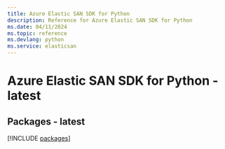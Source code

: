 ```yaml
---
title: Azure Elastic SAN SDK for Python
description: Reference for Azure Elastic SAN SDK for Python
ms.date: 04/11/2024
ms.topic: reference
ms.devlang: python
ms.service: elasticsan
---
```

# Azure Elastic SAN SDK for Python - latest
## Packages - latest
[!INCLUDE [packages](elastic-san-index.md)]